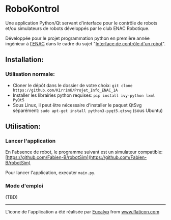 # RoboKontrol

Une application Python/Qt servant d'interface pour le contrôle de robots et/ou simulateurs de robots développés par le club ENAC Robotique.

Développée pour le projet programmation python en première année ingénieur à [l'ENAC](https://www.enac.fr) dans le cadre du sujet "[Interface de contrôle d'un robot](https://e-campus.enac.fr/moodle/pluginfile.php/34661/course/section/23938/projet%20python%20-%20Interface%20de%20contr%C3%B4le%20dun%20robot.pdf)".

## Installation:

### Utilisation normale:
- Cloner le dépôt dans le dossier de votre choix: `git clone https://github.com/KirrimK/Projet_Info_ENAC_1A`
- Installer les librairies python requises: `pip install ivy-python lxml PyQt5`
- Sous Linux, il peut être nécessaire d'installer le paquet QtSvg séparément: `sudo apt-get install python3-pyqt5.qtsvg` (sous Ubuntu)

## Utilisation:

### Lancer l'application
En l'absence de robot, le programme suivant est un simulateur compatible: [https://github.com/Fabien-B/robotSim](https://github.com/Fabien-B/robotSim)

Pour lancer l'application, executer `main.py`.

### Mode d'emploi
(TBD)

---
<div>L'icone de l'application a été réalisée par <a href="https://creativemarket.com/eucalyp" title="Eucalyp">Eucalyp</a> from <a href="https://www.flaticon.com/" title="Flaticon">www.flaticon.com</a></div>
